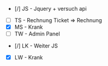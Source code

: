 * [/] JS -  Jquery + versuch api
* [ ] TS - Rechnung Ticket => Rechnung
* [X] MS - Krank
* [ ] TW - Admin Panel
* [/] LK - Weiter JS
* [x] LW -  Krank
